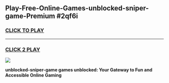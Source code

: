 
## Play-Free-Online-Games-unblocked-sniper-game-Premium #2qf6i
<h3>
<a href="https://premium.freeplayer.one?title=unblocked-sniper-game&ref=8M">CLICK TO PLAY</a></h3>
<hr>

<h3>
<a href="https://premium.freeplayer.one?title=unblocked-sniper-game&ref=8M">CLICK 2 PLAY</a>
  
</h3>

<a href="https://premium.freeplayer.one?title=unblocked-sniper-game&ref=8M"><img src="https://clearcache.store/games.png"></a>


**unblocked-sniper-game games unblocked: Your Gateway to Fun and Accessible Online Gaming**
